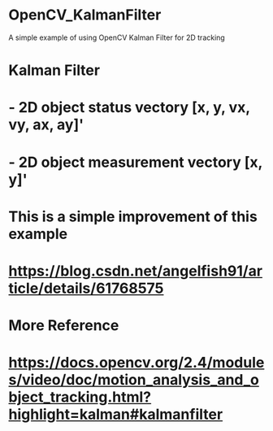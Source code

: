 # OpenCV_KalmanFilter
A simple example of using OpenCV Kalman Filter for 2D tracking

# Kalman Filter 
# - 2D object status vectory [x, y, vx, vy, ax, ay]'
# - 2D object measurement vectory [x, y]'
# 
# This is a simple improvement of this example
# https://blog.csdn.net/angelfish91/article/details/61768575
# 
# More Reference
# https://docs.opencv.org/2.4/modules/video/doc/motion_analysis_and_object_tracking.html?highlight=kalman#kalmanfilter

